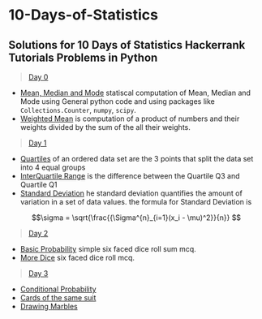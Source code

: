 # 10-Days-of-Statistics
Solutions for 10 Days of Statistics Hackerrank Tutorials Problems in Python
---

> [Day 0](https://github.com/GSelvakumar/10-Days-of-Statistics/tree/main/Day%200)

  - [Mean, Median and Mode](https://github.com/GSelvakumar/10-Days-of-Statistics/blob/main/Day%200/mean_median_mode.py) statiscal computation of Mean, Median and Mode using General python code and using packages like `Collections.Counter`, `numpy`, `scipy`.
  - [Weighted Mean](https://github.com/GSelvakumar/10-Days-of-Statistics/blob/main/Day%200/weighted_mean.py) is computation of a product of numbers and their weights divided by the sum of the all their weights.

> [Day 1](https://github.com/GSelvakumar/10-Days-of-Statistics/tree/main/Day%201)

- [Quartiles](https://github.com/GSelvakumar/10-Days-of-Statistics/blob/main/Day%201/quartiles.py) of an ordered data set are the 3 points that split the data set into 4 equal groups
- [InterQuartile Range](https://github.com/GSelvakumar/10-Days-of-Statistics/blob/main/Day%201/interquartile.py) is the difference between the Quartile Q3 and Quartile Q1
- [Standard Deviation](https://github.com/GSelvakumar/10-Days-of-Statistics/blob/main/Day%201/interquartile.py) he standard deviation quantifies the amount of variation in a set of data values. the formula for Standard Deviation is 
```math
\sigma = \sqrt{\frac{{\Sigma^{n}_{i=1}(x_i - \mu)^2}}{n}} 
```
> [Day 2](https://github.com/GSelvakumar/10-Days-of-Statistics/tree/main/Day%202)

- [Basic Probability](https://github.com/GSelvakumar/10-Days-of-Statistics/blob/main/Day%202/Basic%20Probability.md) simple six faced dice roll sum mcq.
- [More Dice](https://github.com/GSelvakumar/10-Days-of-Statistics/blob/main/Day%202/More%20Dice.md) six faced dice roll mcq.

> [Day 3](https://github.com/GSelvakumar/10-Days-of-Statistics/tree/main/Day%203)

- [Conditional Probability](https://github.com/GSelvakumar/10-Days-of-Statistics/blob/main/Day%203/Conditional%20Probability.md)
- [Cards of the same suit](https://github.com/GSelvakumar/10-Days-of-Statistics/blob/main/Day%203/Cards%20of%20the%20same%20suit.md)
- [Drawing Marbles](https://github.com/GSelvakumar/10-Days-of-Statistics/blob/main/Day%203/Drawing%20marbles.md)
